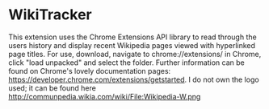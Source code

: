 # WikiTracker

This extension uses the Chrome Extensions API library to read through the users history and display recent Wikipedia pages viewed with hyperlinked page titles. For use, download, navigate to chrome://extensions/ in Chrome, click "load unpacked" and select the folder. Further information can be found on Chrome's lovely documentation pages: https://developer.chrome.com/extensions/getstarted. I do not own the logo used; it can be found here http://communpedia.wikia.com/wiki/File:Wikipedia-W.png
